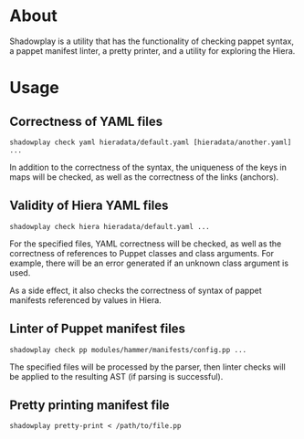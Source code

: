 # About

Shadowplay is a utility that has the functionality of checking pappet syntax, a pappet manifest linter, a pretty printer, and a utility for
exploring the Hiera.

# Usage

## Correctness of YAML files

    shadowplay check yaml hieradata/default.yaml [hieradata/another.yaml] ...

In addition to the correctness of the syntax, the uniqueness of the keys in maps will be checked, as well as the correctness of the links
(anchors).

## Validity of Hiera YAML files

    shadowplay check hiera hieradata/default.yaml ...
    
For the specified files, YAML correctness will be checked, as well as the correctness of references to Puppet classes and class arguments.
For example, there will be an error generated if an unknown class argument is used.

As a side effect, it also checks the correctness of syntax of pappet manifests referenced by values ​​in Hiera.

## Linter of Puppet manifest files

    shadowplay check pp modules/hammer/manifests/config.pp ...

The specified files will be processed by the parser, then linter checks will be applied to the resulting AST (if parsing is successful).

## Pretty printing manifest file

    shadowplay pretty-print < /path/to/file.pp
